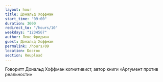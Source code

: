 ```yaml
---
layout: hour
title: Дональд Хоффман
start_time: "09:00"
duration: 3600
redirect_to: "/hours/10"
weekdays: "1234567"
author: Лекс Фридман
guest: Дональд Хоффман
permalink: /hours/09
location: Бостон
section: Reupload
---
```


Говоритт Дональд Хоффман когнитивист, автор книги «Аргумент против реальности»
